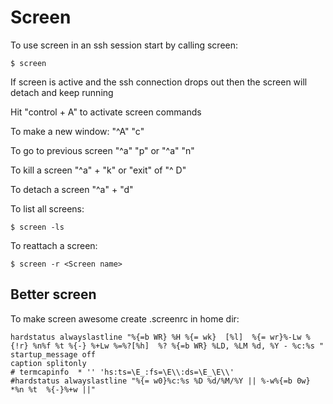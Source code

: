 # Screen
To use screen in an ssh session start by calling screen:

    $ screen

If screen is active and the ssh connection drops out then the screen will detach and keep running

Hit "control + A" to activate screen commands

To make a new window: "^A" "c"

To go to previous screen "^a" "p" or "^a" "n"

To kill a screen "^a" + "k" or "exit" of "^ D"

To detach a screen "^a" + "d"

To list all screens:

    $ screen -ls

To reattach a screen:

    $ screen -r <Screen name>

## Better screen

To make screen awesome create .screenrc in home dir:

```
hardstatus alwayslastline "%{=b WR} %H %{= wk}  [%l]  %{= wr}%-Lw %{!r} %n%f %t %{-} %+Lw %=%?[%h]  %? %{=b WR} %LD, %LM %d, %Y - %c:%s "
startup_message off
caption splitonly
# termcapinfo  * '' 'hs:ts=\E_:fs=\E\\:ds=\E_\E\\'
#hardstatus alwayslastline "%{= w0}%c:%s %D %d/%M/%Y || %-w%{=b 0w} *%n %t  %{-}%+w ||"
```
